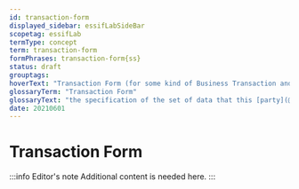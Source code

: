 ```yaml
---
id: transaction-form
displayed_sidebar: essifLabSideBar
scopetag: essifLab
termType: concept
term: transaction-form
formPhrases: transaction-form{ss}
status: draft
grouptags:
hoverText: "Transaction Form (for some kind of Business Transaction and some Party): the specification of the set of data that this Party needs to (a) commit to a (proposed) Business Transaction of that kind, (b) fulfill its duties/Obligations and (c) escalate if necessary."
glossaryTerm: "Transaction Form"
glossaryText: "the specification of the set of data that this [party](@) needs to (a) commit to a (proposed) [business transaction](transaction@) of that kind, (b) fulfill its duties/[obligation](@) and (c) escalate if necessary."
date: 20210601
---
```


# Transaction Form

:::info Editor's note
Additional content is needed here.
:::
